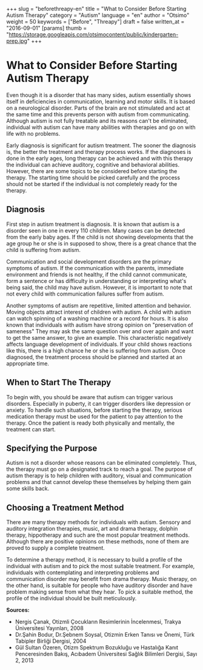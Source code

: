 +++
slug = "beforethreapy-en"
title = "What to Consider Before Starting Autism Therapy"
category = "Autism"
language = "en"
author = "Otsimo"
weight = 50
keywords = ["Before", "Threapy"]
draft = false
written_at = "2016-09-01"
[params]
thumb = "https://storage.googleapis.com/otsimocontent/public/kindergarten-prep.jpg"
+++
#  What to Consider Before Starting Autism Therapy

Even though it is a disorder that has many sides, autism essentially shows itself in deficiencies in communication, learning and motor skills. It is based on a neurological disorder. Parts of the brain are not stimulated and act at the same time and this prevents person with autism from communicating. Although autism is not fully treatable and its reasons can&#39;t be eliminated, individual with autism can have many abilities with therapies and go on with life with no problems.

Early diagnosis is significant for autism treatment. The sooner the diagnosis is, the better the treatment and therapy process works. If the diagnoses is done in the early ages, long therapy can be achieved and with this therapy the individual can achieve auditory, cognitive and behavioral abilities. However, there are some topics to be considered before starting the therapy. The starting time should be picked carefully and the process should not be started if the individual is not completely ready for the therapy.

## Diagnosis

First step in autism treatment is diagnosis. It is known that autism is a disorder seen in one in every 110 children. Many cases can be detected from the early baby ages. If the child is not showing developments that the age group he or she is in supposed to show, there is a great chance that the child is suffering from autism.

Communication and social development disorders are the primary symptoms of autism. If the communication with the parents, immediate environment and friends is not healthy, if the child cannot communicate, form a sentence or has difficulty in understanding or interpreting what&#39;s being said, the child may have autism. However, it is important to note that not every child with communication failures suffer from autism.

Another symptoms of autism are repetitive, limited attention and behavior. Moving objects attract interest of children with autism. A child with autism can watch spinning of a washing machine or a record for hours. It is also known that individuals with autism have strong opinion on &quot;preservation of sameness&quot; They may ask the same question over and over again and want to get the same answer, to give an example. This characteristic negatively affects language development of individuals. If your child shows reactions like this, there is a high chance he or she is suffering from autism. Once diagnosed, the treatment process should be planned and started at an appropriate time.

## When to Start The Therapy

To begin with, you should be aware that autism can trigger various disorders. Especially in puberty, it can trigger disorders like depression or anxiety. To handle such situations, before starting the therapy, serious medication therapy must be used for the patient to pay attention to the therapy. Once the patient is ready both physically and mentally, the treatment can start.

## Specifying the Purpose

Autism is not a disorder whose reasons can be eliminated completely. Thus, the therapy must go on a designated track to reach a goal. The purpose of autism therapy is to help children with auditory, visual and communication problems and that cannot develop these themselves by helping them gain some skills back.

## Choosing a Treatment Method

There are many therapy methods for individuals with autism. Sensory and auditory integration therapies, music, art and drama therapy, dolphin therapy, hippotherapy and such are the most popular treatment methods. Although there are positive opinions on these methods, none of them are proved to supply a complete treatment.

To determine a therapy method, it is necessary to build a profile of the individual with autism and to pick the most suitable treatment. For example, individuals with contemplating and interpreting problems and communication disorder may benefit from drama therapy. Music therapy, on the other hand, is suitable for people who have auditory disorder and have problem making sense from what they hear. To pick a suitable method, the profile of the individual should be built meticulously.

**Sources:**
- Nergis Çanak, Otizmli Çocukların Resimlerinin İncelenmesi, Trakya Üniversitesi Yayınları, 2008
- Dr.Şahin Bodur, Dr.Şebnem Soysal, Otizmin Erken Tanısı ve Önemi, Türk Tabipler Birliği Dergisi, 2004
- Gül Sultan Özeren, Otizm Spektrum Bozukluğu ve Hastalığa Kanıt Penceresinden Bakış, Acıbadem Üniversitesi Sağlık Bilimleri Dergisi, Sayı 2, 2013
